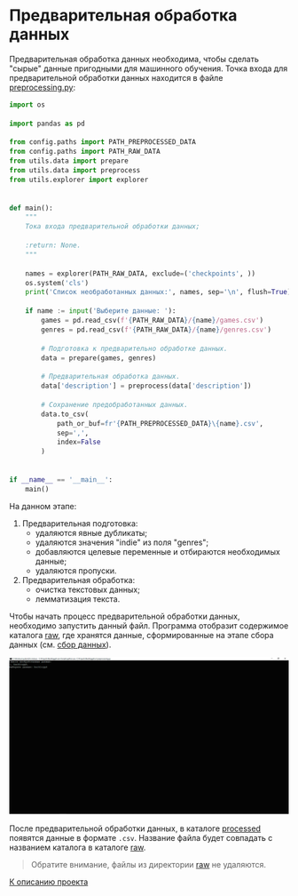 # Предварительная обработка данных

Предварительная обработка данных необходима, чтобы сделать "сырые" данные
пригодными для машинного обучения.
Точка входа для предварительной обработки данных находится в файле 
[preprocessing.py](../src/preprocessing.py):

```python
import os

import pandas as pd

from config.paths import PATH_PREPROCESSED_DATA
from config.paths import PATH_RAW_DATA
from utils.data import prepare
from utils.data import preprocess
from utils.explorer import explorer


def main():
    """
    Тока входа предварительной обработки данных;

    :return: None.
    """

    names = explorer(PATH_RAW_DATA, exclude=('checkpoints', ))
    os.system('cls')
    print('Список необработанных данных:', names, sep='\n', flush=True)

    if name := input('Выберите данные: '):
        games = pd.read_csv(f'{PATH_RAW_DATA}/{name}/games.csv')
        genres = pd.read_csv(f'{PATH_RAW_DATA}/{name}/genres.csv')

        # Подготовка к предварительно обработке данных.
        data = prepare(games, genres)

        # Предварительная обработка данных.
        data['description'] = preprocess(data['description'])

        # Сохранение предобработанных данных.
        data.to_csv(
            path_or_buf=fr'{PATH_PREPROCESSED_DATA}\{name}.csv',
            sep=',',
            index=False
        )


if __name__ == '__main__':
    main()
```

На данном этапе:
1. Предварительная подготовка:
    - удаляются явные дубликаты;
    - удаляются значения "indie" из поля "genres";
    - добавляются целевые переменные и отбираются необходимых данные;
    - удаляются пропуски.
2. Предварительная обработка:
    - очистка текстовых данных;
    - лемматизация текста.

Чтобы начать процесс предварительной обработки данных, 
необходимо запустить данный файл. Программа отобразит содержимое каталога 
[raw](../data/raw), где хранятся данные, 
сформированные на этапе сбора данных (см. [сбор данных](parsing.md)).

![file](../resources/preprocessing/file.jpg)

После предварительной обработки данных, 
в каталоге [processed](../data/processed) появятся данные в формате `.csv`. 
Название файла будет совпадать с названием каталога в каталоге 
[raw](../data/raw).

>Обратите внимание, файлы из директории [raw](../data/raw) не удаляются.

[К описанию проекта](../README.md)
